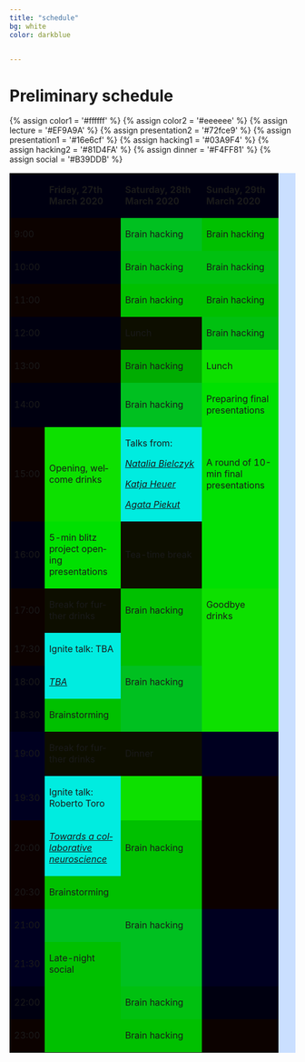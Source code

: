 ```yaml
---
title: "schedule"
bg: white
color: darkblue


---
```


# Preliminary schedule



{% assign color1 = '#ffffff' %}
{% assign color2 = '#eeeeee' %}
{% assign lecture = '#EF9A9A' %}
{% assign presentation2 = '#72fce9' %}
{% assign presentation1 = '#16e6cf' %}
{% assign hacking1 = '#03A9F4' %}
{% assign hacking2 = '#81D4FA' %}
{% assign dinner = '#F4FF81' %}
{% assign social = '#B39DDB' %}


<table width="421" cellspacing="0" cellpadding="4" bgcolor="#cadfff">
<tbody>

<tr>
<td  bgcolor="{{ color1 }}"  width="24" height="12">&nbsp;</td>
<td bgcolor="{{ color1 }}" width="118">
<p lang="en-US"><span lang="en-US"><strong>Friday, 27th March 2020</strong></span></p>
</td>
<td bgcolor="{{ color1 }}" width="127">
<p lang="en-US"><span lang="en-US"><strong>Saturday, 28th March 2020</strong></span></p>
</td>
<td bgcolor="{{ color1 }}" width="119">
<p lang="en-US"><span lang="en-US"><strong>Sunday, 29th March 2020</strong></span></p>
</td>
</tr>

<tr>
<td bgcolor="{{  color2  }}" width="24" height="24">
<p lang="en-US">9:00</p>
</td>
<td bgcolor="{{  color2  }}" width="118">&nbsp;
</td>
<td bgcolor="{{ hacking2 }}" width="127">
<p lang="en-US"><span lang="en-US">Brain hacking</span></p>
</td>
<td bgcolor="{{  hacking2  }}" width="119"><p lang="en-US"><span lang="en-US">Brain hacking</span></p>
</td>
</tr>

<tr>
<td bgcolor="{{ color1 }}" width="24" height="5">
<p lang="en-US">10:00</p>
</td>
<td bgcolor="{{ color1 }}" width="118">&nbsp;
</td>
<td bgcolor="{{ hacking1 }}" width="127">
<p lang="en-US"><span lang="en-US">Brain hacking</span></p>
</td>
<td bgcolor="{{ hacking1 }}" width="119">
<p lang="en-US"><span lang="en-US">Brain hacking</span></p>
</td>
</tr>

<tr>
<td bgcolor="{{  color2  }}" width="24" height="5">
<p lang="en-US">11:00</p>
</td>
<td bgcolor="{{  color2  }}" width="118">&nbsp;
</td>
<td bgcolor="{{  hacking2  }}" width="127">
<p lang="en-US"><span lang="en-US">Brain hacking</span></p>
</td>
<td bgcolor="{{  hacking2  }}" width="119">
<p lang="en-US"><span lang="en-US">Brain hacking</span></p>
</td>
</tr>

<tr>
<td bgcolor="{{ color1 }}" width="24" height="5">
<p lang="en-US">12:00</p>
</td>
<td bgcolor="{{ color1 }}" width="118">&nbsp;
</td>
<td bgcolor="{{ dinner }}" width="127">
<p lang="en-US"><span lang="en-US">Lunch</span></p>
</td>
<td bgcolor="{{ hacking1 }}" width="119">
<p lang="en-US"><span lang="en-US">Brain hacking</span></p>
</td>
</tr>

<tr>
<td bgcolor="{{  color2  }}" width="24" height="5">
<p lang="en-US">13:00</p>
</td>
<td bgcolor="{{  color2  }}" width="118">&nbsp;
</td>
<td bgcolor="{{  hacking1 }}" width="127">
<p lang="en-US"><span lang="en-US">Brain hacking</span></p>
</td>
<td bgcolor="{{  dinner }}" width="119">
<p lang="en-US"><span lang="en-US">Lunch</span></p>
</td>
</tr>

<tr>
<td bgcolor="{{ color1 }}" width="24" height="5">
<p lang="en-US">14:00</p>
</td>
<td bgcolor="{{ color1 }}" width="118">&nbsp;
</td>
<td bgcolor="{{ hacking2 }}" width="127">
<p lang="en-US"><span lang="en-US">Brain hacking</span></p>
</td>
<td bgcolor="{{ presentation1 }}" width="119">
<p lang="en-US"><span lang="en-US">Preparing final presentations</span></p>
</td>
</tr>

<tr>
<td bgcolor="{{  color2  }}" width="24" height="5">
<p lang="en-US">15:00</p>
</td>
<td bgcolor="{{  dinner }}" width="118">
<p lang="en-US"><span lang="en-US">Opening, welcome drinks</span></p>
</td>
<td bgcolor="{{  lecture }}" width="127">
<p lang="en-US"><span lang="en-US">Talks from:</span></p>
<p lang="en-US"><span lang="en-US"><em><a href="{{ url }}index.html#nat">Natalia Bielczyk</a></em></span></p>
<p lang="en-US"><span lang="en-US"><em><a href="{{ url }}index.html#katja">Katja Heuer</a></em>
<p lang="en-US"><span lang="en-US"><em><a href="{{ url }}index.html#geek">Agata Piekut</a></em> </span></p>
</span></p>
</td>
<td bgcolor="{{  presentation2  }}" width="119">
<p lang="en-US"><span lang="en-US">A round of 10-min final presentations</span></p>
</td>
</tr>

<tr>
<td bgcolor="{{ color1 }}" width="24" height="5">
<p lang="en-US">16:00</p>
</td>
<td bgcolor="{{  presentation1  }}" width="118">
<p lang="en-US"><span lang="en-US">5-min blitz project opening presentations</span></p>
</td>
<td bgcolor="{{ dinner }}" width="127">
<p lang="en-US"><span lang="en-US">Tea-time break</span></p>
</td>
<td bgcolor="{{  presentation2  }}" width="119">&nbsp;
</td>
</tr>

<tr>
<td bgcolor="{{  color2  }}" width="24" height="38">
<p lang="en-US">17:00</p>
</td>
<td bgcolor="{{ dinner }}" width="118"><p lang="en-US"><span lang="en-US"></span>Break for further drinks</p>
</td>
<td bgcolor="{{  hacking1  }}" width="127">
<p lang="en-US"><span lang="en-US">Brain hacking </span></p>
</td>
<td bgcolor="{{  dinner  }}" width="119">
<p lang="en-US"><span lang="en-US">Goodbye drinks</span></p>
</td>
</tr>

<tr>
<td bgcolor="{{  color2  }}" width="24" height="38">
<p lang="en-US">17:30</p>
</td>
<td bgcolor="{{  lecture  }}" width="118">
<p lang="en-US"><span lang="en-US">Ignite talk: TBA</span></p>
</td>
<td bgcolor="{{  hacking1  }}" width="127">
</td>
<td bgcolor="{{  dinner  }}" width="119">
</td>
</tr>

<tr>
<td bgcolor="{{ color1 }}" width="24" height="13">
<p lang="en-US">18:00</p>
</td>
<td bgcolor="{{  lecture  }}" width="118">
<p lang="en-US"><span lang="en-US"><em><a href="">TBA</a></em>
</span></p>
</td>
<td bgcolor="{{ hacking2 }}" width="127">
<p lang="en-US"><span lang="en-US">Brain hacking</span></p>
</td>
<td bgcolor="{{  dinner }}" width="119">&nbsp;
</td>
</tr>

<tr>
<td bgcolor="{{ color1 }}" width="24" height="13">
<p lang="en-US">18:30</p>
</td>
<td bgcolor="{{  hacking2  }}" width="118">
<p lang="en-US"><span lang="en-US">Brainstorming</span></p>
</td>
<td bgcolor="{{ hacking2 }}" width="127">
<p lang="en-US"></p>
</td>
<td bgcolor="{{  dinner }}" width="119">&nbsp;
</td>
</tr>

<tr>
<td bgcolor="{{ color2 }}" width="24" height="5">
<p lang="en-US">19:00</p>
</td>
<td bgcolor="{{ dinner }}" width="118"><p lang="en-US"><span lang="en-US"></span>Break for further drinks</p>
</td>
<td bgcolor="{{ dinner }}" width="127"><p lang="en-US"><span lang="en-US">Dinner</span></p>
</td>
<td bgcolor="{{ color2 }}" width="119">&nbsp;
</td>
</tr>

<tr>
<td bgcolor="{{ color2 }}" width="24" height="13">
<p lang="en-US">19:30</p>
</td>
<td bgcolor="{{  lecture  }}" width="118">
<p lang="en-US"><span lang="en-US">Ignite talk: Roberto Toro</span></p>
</td>
<td bgcolor="{{  dinner }}" width="127">&nbsp;
</td>
<td bgcolor="{{  color2  }}" width="119">&nbsp;
</td>
</tr>

<tr>
<td bgcolor="{{  color1  }}" width="24" height="5">
<p lang="en-US">20:00</p>
</td>
<td bgcolor="{{  lecture  }}" width="118">
<p lang="en-US"><span lang="en-US"><em><a href="{{ url }}index.html#toro">Towards a collaborative neuroscience</a></em>
</span></p>
</td>
<td bgcolor="{{  hacking1  }}" width="127">
<p lang="en-US"><span lang="en-US">Brain hacking</span></p>
</td>
<td bgcolor="{{  color1  }}" width="119">&nbsp;
</td>
</tr>

<tr>
<td bgcolor="{{  color1  }}" width="24" height="5">
<p lang="en-US">20:30</p>
</td>
<td bgcolor="{{  hacking2  }}" width="118">
<p lang="en-US"><span lang="en-US">Brainstorming</span></p>
</td>
<td bgcolor="{{  hacking1  }}" width="127">&nbsp;
</td>
<td bgcolor="{{  color1  }}" width="119">&nbsp;
</td>
</tr>

<tr>
<td bgcolor="{{ color2 }}" width="24" height="5">
<p lang="en-US">21:00</p>
</td>
<td bgcolor="{{ hacking2 }}" width="118">&nbsp;
</td>
<td bgcolor="{{ hacking2 }}" width="127">
<p lang="en-US"><span lang="en-US">Brain hacking</span></p>
</td>
<td bgcolor="{{ color2 }}" width="119">&nbsp;
</td>
</tr>

<tr>
<td bgcolor="{{ color2 }}" width="24" height="5">
<p lang="en-US">21:30</p>
</td>
<td bgcolor="{{ social }}" width="118">
<p lang="en-US"><span lang="en-US">Late-night social</span></p>
</td>
<td bgcolor="{{ hacking2 }}" width="127">&nbsp;
</td>
<td bgcolor="{{ color2 }}" width="119">&nbsp;
</td>
</tr>

<tr>
<td bgcolor="{{ color1 }}" width="24" height="5">
<p lang="en-US">22:00</p>
</td>
<td bgcolor="{{ social }}" width="118">&nbsp;
</td>
<td bgcolor="{{ hacking1 }}" width="127">
<p lang="en-US"><span lang="en-US">Brain hacking</span></p>
</td>
<td bgcolor="{{ color1 }}" width="119">&nbsp;
</td>
</tr>

<tr>
<td bgcolor="{{  color2  }}" width="24" height="4">
<p lang="en-US">23:00</p>
</td>
<td bgcolor="{{  social  }}" width="118">&nbsp;
</td>
<td bgcolor="{{  hacking2  }}" width="127">
<p lang="en-US"><span lang="en-US">Brain hacking</span></p>
</td>
<td bgcolor="{{  color2  }}" width="119">&nbsp;
</td>
</tr>

</tbody>
</table>
